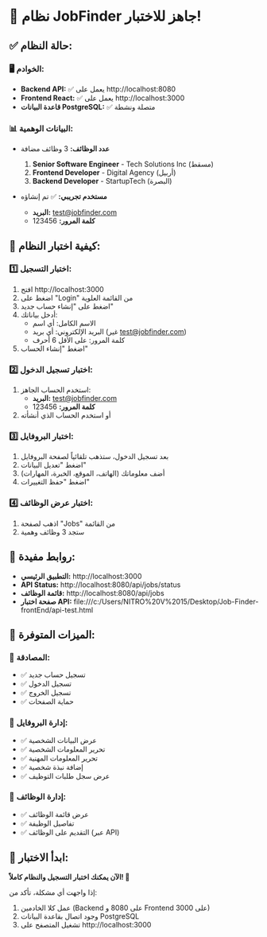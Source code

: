 # 🎉 نظام JobFinder جاهز للاختبار!

## ✅ حالة النظام:

### 🖥️ الخوادم:

- **Backend API:** ✅ يعمل على http://localhost:8080
- **Frontend React:** ✅ يعمل على http://localhost:3000
- **قاعدة البيانات PostgreSQL:** ✅ متصلة ونشطة

### 📊 البيانات الوهمية:

- **عدد الوظائف:** 3 وظائف مضافة

  1. **Senior Software Engineer** - Tech Solutions Inc (مسقط)
  2. **Frontend Developer** - Digital Agency (أربيل)
  3. **Backend Developer** - StartupTech (البصرة)

- **مستخدم تجريبي:** ✅ تم إنشاؤه
  - **البريد:** test@jobfinder.com
  - **كلمة المرور:** 123456

## 🧪 كيفية اختبار النظام:

### 1️⃣ **اختبار التسجيل:**

1. افتح http://localhost:3000
2. اضغط على "Login" من القائمة العلوية
3. اضغط على "إنشاء حساب جديد"
4. أدخل بياناتك:
   - الاسم الكامل: أي اسم
   - البريد الإلكتروني: أي بريد (غير test@jobfinder.com)
   - كلمة المرور: على الأقل 6 أحرف
5. اضغط "إنشاء الحساب"

### 2️⃣ **اختبار تسجيل الدخول:**

1. استخدم الحساب الجاهز:
   - **البريد:** test@jobfinder.com
   - **كلمة المرور:** 123456
2. أو استخدم الحساب الذي أنشأته

### 3️⃣ **اختبار البروفايل:**

1. بعد تسجيل الدخول، ستذهب تلقائياً لصفحة البروفايل
2. اضغط "تعديل البيانات"
3. أضف معلوماتك (الهاتف، الموقع، الخبرة، المهارات)
4. اضغط "حفظ التغييرات"

### 4️⃣ **اختبار عرض الوظائف:**

1. اذهب لصفحة "Jobs" من القائمة
2. ستجد 3 وظائف وهمية

## 🔧 روابط مفيدة:

- **التطبيق الرئيسي:** http://localhost:3000
- **API Status:** http://localhost:8080/api/jobs/status
- **قائمة الوظائف:** http://localhost:8080/api/jobs
- **صفحة اختبار API:** file:///c:/Users/NITRO%20V%2015/Desktop/Job-Finder-frontEnd/api-test.html

## 📱 الميزات المتوفرة:

### 🔐 المصادقة:

- ✅ تسجيل حساب جديد
- ✅ تسجيل الدخول
- ✅ تسجيل الخروج
- ✅ حماية الصفحات

### 👤 إدارة البروفايل:

- ✅ عرض البيانات الشخصية
- ✅ تحرير المعلومات الشخصية
- ✅ تحرير المعلومات المهنية
- ✅ إضافة نبذة شخصية
- ✅ عرض سجل طلبات التوظيف

### 💼 إدارة الوظائف:

- ✅ عرض قائمة الوظائف
- ✅ تفاصيل الوظيفة
- ✅ التقديم على الوظائف (عبر API)

## 🎯 ابدأ الاختبار:

**الآن يمكنك اختبار التسجيل والنظام كاملاً! 🚀**

إذا واجهت أي مشكلة، تأكد من:

1. عمل كلا الخادمين (Backend على 8080 و Frontend على 3000)
2. وجود اتصال بقاعدة البيانات PostgreSQL
3. تشغيل المتصفح على http://localhost:3000
